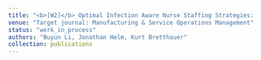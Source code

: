```yaml
---
title: "<b>[W2]</b> Optimal Infection Aware Nurse Staffing Strategies: A Random Graph and Machine Learning Approach"
venue: "Target journal: Manufacturing & Service Operations Management"
status: "work_in_process"
authors: "Buyun Li, Jonathan Helm, Kurt Bretthauer"
collection: publications
---
```

